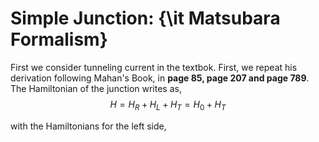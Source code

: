 
# Simple Junction: {\it Matsubara Formalism}

First we consider tunneling current in the textbok. First, we repeat his derivation following Mahan's Book, in **page 85, page 207 and page 789**. The Hamiltonian of the junction writes as,
$$
H=H_{R}+H_L+H_T=H_0+H_T
$$

with the Hamiltonians for the left side,
$$
$$





```python

```
